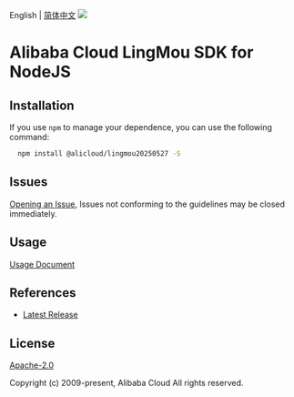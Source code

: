 English | [简体中文](README-CN.md)
![](https://aliyunsdk-pages.alicdn.com/icons/AlibabaCloud.svg)

# Alibaba Cloud LingMou SDK for NodeJS

## Installation
If you use `npm` to manage your dependence, you can use the following command:

```sh
  npm install @alicloud/lingmou20250527 -S
```

## Issues
[Opening an Issue](https://github.com/aliyun/alibabacloud-typescript-sdk/issues/new), Issues not conforming to the guidelines may be closed immediately.

## Usage
[Usage Document](https://github.com/aliyun/alibabacloud-typescript-sdk/blob/master/docs/Usage-EN.md#quick-examples)

## References
* [Latest Release](https://github.com/aliyun/alibabacloud-typescript-sdk/)

## License
[Apache-2.0](http://www.apache.org/licenses/LICENSE-2.0)

Copyright (c) 2009-present, Alibaba Cloud All rights reserved.
